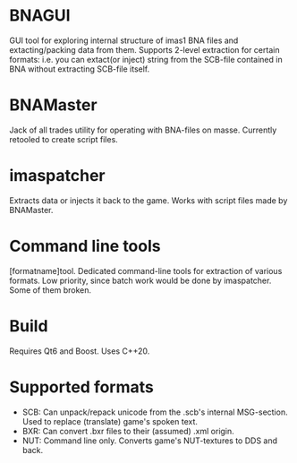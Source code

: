 # BNAGUI
GUI tool for exploring internal structure of imas1 BNA files and extacting/packing data from them. Supports 2-level extraction for certain formats: i.e. you can extact(or inject) string from the SCB-file contained in BNA without extracting SCB-file itself.

# BNAMaster
Jack of all trades utility for operating with BNA-files on masse. Currently retooled to create script files.

# imaspatcher
Extracts data or injects it back to the game. Works with script files made by BNAMaster.

# Command line tools
[formatname]tool. Dedicated command-line tools for extraction of various formats. Low priority, since batch work would be done by imaspatcher. Some of them broken.

# Build
Requires Qt6 and Boost. Uses C++20.

# Supported formats
- SCB: Can unpack/repack unicode from the .scb's internal MSG-section. Used to replace (translate) game's spoken text.
- BXR: Can convert .bxr files to their (assumed) .xml origin.
- NUT: Command line only. Converts game's NUT-textures to DDS and back.
